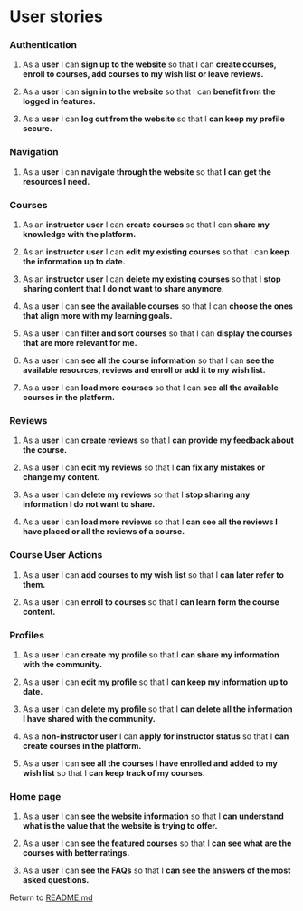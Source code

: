 # User stories

### Authentication
1. As a **user** I can **sign up to the website** so that I can **create courses, enroll to courses, add courses to my wish list or leave reviews.** 

2. As a **user** I can **sign in to the website** so that I can **benefit from the logged in features.** 

3. As a **user** I can **log out from the website** so that I **can keep my profile secure.** 

### Navigation

1. As a **user** I can **navigate through the website** so that **I can get the resources I need.**

### Courses

1. As an **instructor user** I can **create courses** so that I can **share my knowledge with the platform.** 

2. As an **instructor user** I can **edit my existing courses** so that I can **keep the information up to date.** 

3. As an **instructor user** I can **delete my existing courses** so that I **stop sharing content that I do not want to share anymore.**

4. As a **user** I can **see the available courses** so that I can **choose the ones that align more with my learning goals.** 

5. As a **user** I can **filter and sort courses** so that I can **display the courses that are more relevant for me.** 

6. As a **user** I can **see all the course information** so that I can **see the available resources, reviews and enroll or add it to my wish list.** 

7. As a **user** I can **load more courses** so that I can **see all the available courses in the platform.** 

### Reviews

1. As a **user** I can **create reviews** so that I **can provide my feedback about the course.** 

2. As a **user** I can **edit my reviews** so that I **can fix any mistakes or change my content.**

3. As a **user** I can **delete my reviews** so that I **stop sharing any information I do not want to share.**

4. As a **user** I can **load more reviews** so that I **can see all the reviews I have placed or all the reviews of a course.** 

### Course User Actions

1. As a **user** I can **add courses to my wish list** so that I **can later refer to them.** 

2. As a **user** I can **enroll to courses** so that I **can learn form the course content.** 

### Profiles

1. As a **user** I can **create my profile** so that I **can share my information with the community.** 

2. As a **user** I can **edit my profile** so that I **can keep my information up to date.** 

3. As a **user** I can **delete my profile** so that I **can delete all the information I have shared with the community.** 

4. As a **non-instructor user** I can **apply for instructor status** so that I **can create courses in the platform.**

5. As a **user** I can **see all the courses I have enrolled and added to my wish list** so that I **can keep track of my courses.** 

### Home page

1. As a **user** I can **see the website information** so that I **can understand what is the value that the website is trying to offer.** 

2. As a **user** I can **see the featured courses** so that I **can see what are the courses with better ratings.** 

3. As a **user** I can **see the FAQs** so that I **can see the answers of the most asked questions.** 


Return to [README.md](../../../README.md)